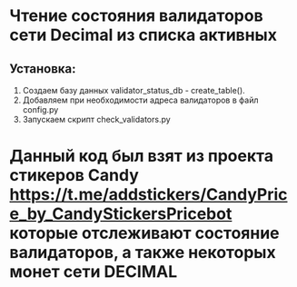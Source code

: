 # Чтение состояния валидаторов сети Decimal из списка активных


## Установка:
1. Создаем базу данных validator_status_db - create_table().
3. Добавляем при необходимости адреса валидаторов в файл config.py
4. Запускаем скрипт check_validators.py


# Данный код был взят из проекта стикеров Candy https://t.me/addstickers/CandyPrice_by_CandyStickersPricebot которые отслеживают состояние валидаторов, а также некоторых монет сети DECIMAL
